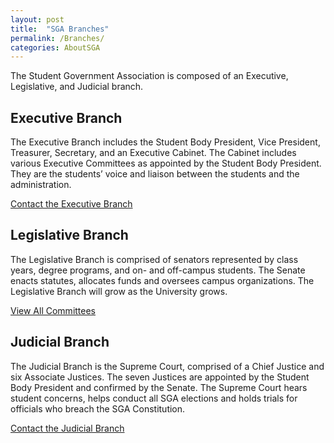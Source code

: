 ```yaml
---
layout: post
title:  "SGA Branches"
permalink: /Branches/
categories: AboutSGA
---
```

The Student Government Association is composed of an Executive, Legislative, and Judicial branch.

## Executive Branch
The Executive Branch includes the Student Body President, Vice President, Treasurer, Secretary, and an Executive Cabinet. The Cabinet includes various Executive Committees as appointed by the Student Body President. They are the students’ voice and liaison between the students and the administration.

[Contact the Executive Branch](mailto:sgavicepresident@floridapoly.edu) 

## Legislative Branch
The Legislative Branch is comprised of senators represented by class years, degree programs, and on- and off-campus students. The Senate enacts statutes, allocates funds and oversees campus organizations. The Legislative Branch will grow as the University grows.

[View All Committees](/LegislativeCommittees/)

## Judicial Branch
The Judicial Branch is the Supreme Court, comprised of a Chief Justice and six Associate Justices. The seven Justices are appointed by the Student Body President and confirmed by the Senate. The Supreme Court hears student concerns, helps conduct all SGA elections and holds trials for officials who breach the SGA Constitution.

[Contact the Judicial Branch](mailto:sgajudicial@floridapoly.edu)
